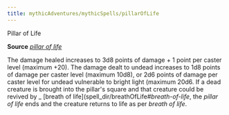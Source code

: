 ```yaml
---
title: mythicAdventures/mythicSpells/pillarOfLife
---
```

Pillar of Life

**Source** [_pillar of life_](advanced/spell_dir/pillarOfLife#_pillar-of-life)

The damage healed increases to 3d8 points of damage + 1 point per caster level (maximum +20). The damage dealt to undead increases to 1d8 points of damage per caster level (maximum 10d8), or 2d6 points of damage per caster level for undead vulnerable to bright light (maximum 20d6. If a dead creature is brought into the pillar's square and that creature could be revived by _ [breath of life](spell_dir/breathOfLife#_breath-of-life_, the _pillar of life_ ends and the creature returns to life as per _breath of life_.

